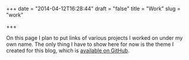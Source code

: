 +++
date = "2014-04-12T16:28:44"
draft = "false"
title = "Work"
slug = "work"

+++

On this page I plan to put links of various projects I worked on under my own name. The only thing I have to show here for now is the theme I created for this blog, which is [available on GitHub](https://github.com/nwknu/nknu-ghost-theme).